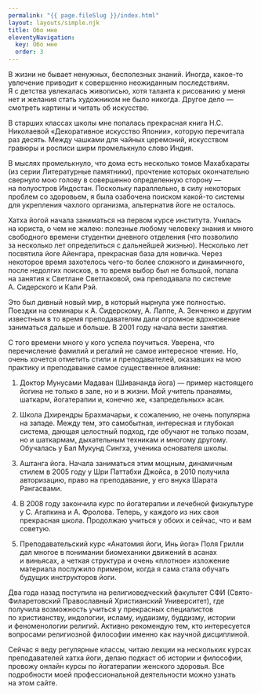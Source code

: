 ```yaml
---
permalink: "{{ page.fileSlug }}/index.html"
layout: layouts/simple.njk
title: Обо мне
eleventyNavigation:
  key: Обо мне
  order: 3
---
```

В&nbsp;жизни не&nbsp;бывает ненужных, бесполезных знаний. Иногда, какое-то увлечение приводит к&nbsp;совершенно неожиданным последствиям. Я&nbsp;с&nbsp;детства увлекалась живописью, хотя таланта к&nbsp;рисованию у&nbsp;меня нет и&nbsp;желания стать художником не&nbsp;было никогда. Другое дело&nbsp;&mdash; смотреть картины и&nbsp;читать об&nbsp;искусстве.

В&nbsp;старших классах школы мне попалась прекрасная книга Н.С. Николаевой &laquo;Декоративное искусство Японии&raquo;, которую перечитала раз десять. Между чашками для чайных церемоний, искусством гравюры и&nbsp;росписи ширм промелькнуло слово Индия.

В&nbsp;мыслях промелькнуло, что дома есть несколько томов Махабхараты (из&nbsp;серии Литературные памятники), прочтение которых окончательно свернуло мою голову в&nbsp;совершенно определенную сторону&nbsp;&mdash; на&nbsp;полуостров Индостан. Поскольку параллельно, в&nbsp;силу некоторых проблем со&nbsp;здоровьем, я&nbsp;была озабочена поиском какой-то системы для укрепления чахлого организма, альтернатив йоге не&nbsp;осталось.

Хатха йогой начала заниматься на&nbsp;первом курсе института. Училась на&nbsp;юриста, о&nbsp;чем не&nbsp;жалею: полезные любому человеку знания и&nbsp;много свободного времени студентки дневного отделения (что позволило за&nbsp;несколько лет определиться с&nbsp;дальнейшей жизнью). Несколько лет посвятила йоге Айенгара, прекрасная база для новичка. Через некоторое время захотелось чего-то более сложного и&nbsp;динамичного, после недолгих поисков, в&nbsp;то&nbsp;время выбор был не&nbsp;большой, попала на&nbsp;занятия к&nbsp;Светлане Светлаковой, она преподавала по&nbsp;системе А.&nbsp;Сидерского и&nbsp;Кали Рэй.

Это был дивный новый мир, в&nbsp;который нырнула уже полностью. Поездки на&nbsp;семинары к&nbsp;А.&nbsp;Сидерскому, А. Лаппе, А.&nbsp;Зенченко и&nbsp;другим известным в&nbsp;то&nbsp;время преподавателям дали огромное вдохновение заниматься дальше и&nbsp;больше. В&nbsp;2001 году начала вести занятия.

С&nbsp;того времени много у&nbsp;кого успела поучиться. Уверена, что перечисление фамилий и&nbsp;регалий не&nbsp;самое интересное чтение. Но, очень хочется отметить стили и&nbsp;преподавателей, оказавших на&nbsp;мою практику и&nbsp;преподавание самое существенное влияние:

1. Доктор Мунусами Мадаван (Шивананда йога)&nbsp;&mdash; пример настоящего йогина не&nbsp;только в&nbsp;зале, но&nbsp;и&nbsp;в&nbsp;жизни. Мой учитель пранаямы, шаткарм, йогатерапии&nbsp;и, конечно&nbsp;же, &laquo;запредельных&raquo; асан.

2. Школа Дхирендры Брахмачарьи, к&nbsp;сожалению, не&nbsp;очень популярна на&nbsp;западе. Между тем, это самобытная, интересная и&nbsp;глубокая система, дающая целостный подход, где обучают не&nbsp;только позам, но&nbsp;и&nbsp;шаткармам, дыхательным техникам и&nbsp;многому другому. Обучалась у&nbsp;Бал Мукунд Сингха, ученика основателя школы.

3. Аштанга йога. Начала заниматься этим мощным, динамичным стилем в&nbsp;2005 году у&nbsp;Шри Паттабхи Джойса, в&nbsp;2010 получила авторизацию, право на&nbsp;преподавание, у&nbsp;его внука Шарата Рангасвами.

4. В&nbsp;2008 году закончила курс по&nbsp;йогатерапии и&nbsp;лечебной физкультуре у&nbsp;С.&nbsp;Агапкина и&nbsp;А.&nbsp;Фролова. Теперь, у&nbsp;каждого из&nbsp;них своя прекрасная школа. Продолжаю учиться у&nbsp;обоих и&nbsp;сейчас, что и&nbsp;вам советую.

5. Преподавательский курс &laquo;Анатомия йоги, Инь йога&raquo; Поля Грилли дал многое в&nbsp;понимании биомеханики движений в&nbsp;асанах и&nbsp;виньясах, а&nbsp;четкая структура и&nbsp;очень &laquo;плотное&raquo; изложение материала послужило примером, когда я&nbsp;сама стала обучать будущих инструкторов йоги.

Два года назад поступила на&nbsp;религиоведческий факультет СФИ (Свято-Филаретовский Православный Христианский Университет), где получила возможность учиться у&nbsp;прекрасных специалистов по&nbsp;христианству, индологии, исламу, иудаизму, буддизму, истории и&nbsp;феноменологии религий. Активно рекомендую тем, кто интересуется вопросами религиозной философии именно как научной дисциплиной.

Сейчас я&nbsp;веду регулярные классы, читаю лекции на&nbsp;нескольких курсах преподавателей хатха йоги, делаю подкаст об&nbsp;истории и&nbsp;философии, провожу онлайн курсы по&nbsp;йогатерапии женского здоровья. Все подробности моей профессиональной деятельности можно узнать на&nbsp;этом сайте.
